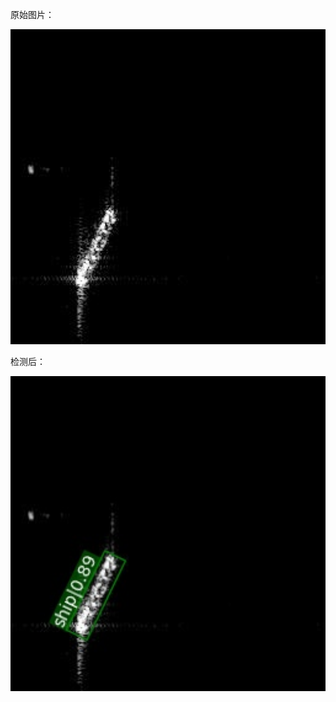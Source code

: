 
原始图片：

<img src="./paper_img/200026.jpg" width="800;" />

检测后：

<img src="./paper_img/200026_result.jpg" width="800;" />
